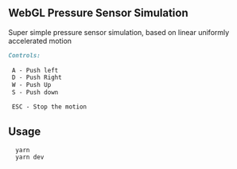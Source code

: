 ## WebGL Pressure Sensor Simulation

Super simple pressure sensor simulation, based on linear uniformly accelerated motion

```md
Controls:
 
 A - Push left
 D - Push Right
 W - Push Up
 S - Push down

 ESC - Stop the motion
```

## Usage
```
  yarn
  yarn dev
```

